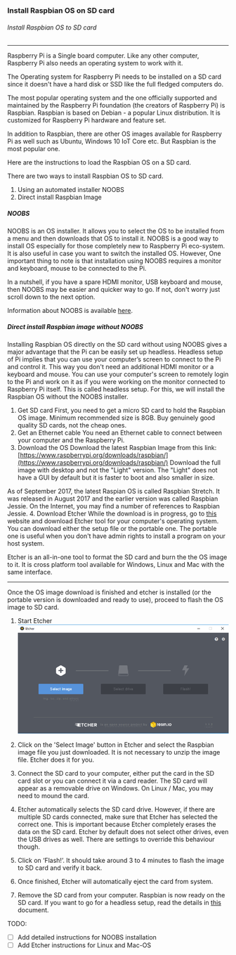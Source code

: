 ### Install Raspbian OS on SD card
###### Install Raspbian OS to SD card
***
Raspberry Pi is a Single board computer. Like any other computer, Raspberry Pi also needs an operating system to work with it.

The Operating system for Raspberry Pi needs to be installed on a SD card since it doesn't have a hard disk or SSD like the full fledged computers do.

The most popular operating system and the one officially supported and maintained by the Raspberry Pi foundation (the creators of Raspberry Pi) is Raspbian. Raspbian is based on Debian - a popular Linux distribution. It is customized for Raspberry Pi hardware and feature set.

In addition to Raspbian, there are other OS images available for Raspberry Pi as well such as Ubuntu, Windows 10 IoT Core etc. But Raspbian is the most popular one.

Here are the instructions to load the Raspbian OS on a SD card.

There are two ways to install Raspbian OS to SD card.

1. Using an automated installer NOOBS
2. Direct install Raspbian Image

##### NOOBS
NOOBS is an OS installer. It allows you to select the OS to be installed from a menu and then downloads that OS to install it.
NOOBS is a good way to install OS especially for those  completely new to Raspberry Pi eco-system. It is also useful in case you want to switch the installed OS.
However, One important thing to note is that installation using NOOBS requires a monitor and keyboard, mouse to be connected to the Pi.

In a nutshell, if you have a spare HDMI monitor, USB keyboard and mouse, then NOOBS may be easier and quicker way to go. If not, don't worry just scroll down to the next option.

Information about NOOBS is available [here](https://www.raspberrypi.org/documentation/installation/noobs.md).

##### Direct install Raspbian image without NOOBS

Installing Raspbian OS directly on the SD card without using NOOBS gives a major advantage that the Pi can be easily set up headless.
Headless setup of Pi implies that you can use your computer’s screen to connect to the Pi and control it. This way you don't need an additional HDMI monitor or a keyboard and mouse. You can use your computer's screen to remotely login to the Pi and work on it as if you were working on the monitor connected to Raspberry Pi itself. This is called headless setup. For this, we will install the Raspbian OS without the NOOBS installer.

1. Get SD card
First, you need to get a micro SD card to hold the Raspbian OS image. Minimum recommended size is 8GB. Buy genuinely good quality SD cards, not the cheap ones.
2. Get an Ethernet cable
You need an Ethernet cable to connect between your computer and the Raspberry Pi.
3. Download the OS
Download the latest Raspbian Image from this link:
[https://www.raspberrypi.org/downloads/raspbian/](https://www.raspberrypi.org/downloads/raspbian/)
Download the full image with desktop and not the "Light" version. The "Light" does not have a GUI by default but it is faster to boot and also smaller in size.

As of September 2017, the latest Raspian OS is called Raspbian Stretch. It was released in August 2017 and the earlier version was called Raspbian Jessie. On the Internet, you may find a number of references to Raspbian Jessie.
4. Download Etcher
While the download is in progress, go to [this](https://etcher.io) website and download Etcher tool for your computer's operating system. You can download either the setup file or the portable one. The portable one is useful when you don't have admin rights to install a program on your host system.

Etcher is an all-in-one tool to format the SD card and burn the the OS image to it. It is cross platform tool available for Windows, Linux and Mac with the same interface.

---

Once the OS image download is finished and etcher is installed (or the portable version is downloaded and ready to use), proceed to flash the OS image to SD card.


1. Start Etcher
![Etcher-UI](../Images/etcherUI.png)

2. Click on the 'Select Image' button in Etcher and select the Raspbian image file you just downloaded. It is not necessary to unzip the image file. Etcher does it for you.

3. Connect the SD card to your computer, either put the card in the SD card slot or you can connect it via a card reader. The SD card will appear as a removable drive on Windows. On Linux / Mac, you may need to mound the card.

4. Etcher automatically selects the SD card drive. However, if there are multiple SD cards connected, make sure that Etcher has selected the correct one. This is important because Etcher completely erases the data on the SD card.
Etcher by default does not select other drives, even the USB drives as well. There are settings to override this behaviour though.

5. Click on ‘Flash!’. It should take around 3 to 4 minutes to flash the image to SD card and verify it back.

6. Once finished, Etcher will automatically eject the card from system.

7. Remove the SD card from your computer. Raspbian is now ready on the SD card. If you want to go for a headless setup, read the details in [this](headless-setup.md) document.


TODO:
- [ ] Add detailed instructions for NOOBS installation
- [ ] Add Etcher instructions for Linux and Mac-OS

